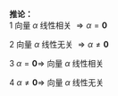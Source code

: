 **推论：**  
1 向量 $\alpha$ 线性相关 $\Rightarrow\alpha=\mathbf{0}$   
  
2 向量 $\alpha$ 线性无关 $\Rightarrow\alpha\neq\mathbf{0}$   
  
3  $\alpha=\mathbf{0}\Rightarrow$ 向量 $\alpha$ 线性相关  
  
4  $\alpha\neq\mathbf{0}\Rightarrow$ 向量 $\alpha$ 线性无关  
